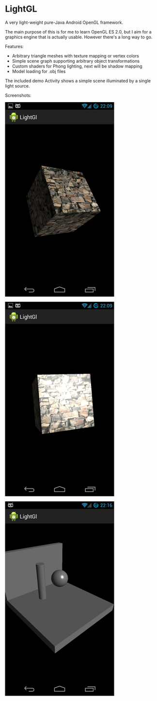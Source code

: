 LightGL
=======

A very light-weight pure-Java Android OpenGL framework.

The main purpose of this is for me to learn OpenGL ES 2.0, but I aim for a graphics engine that is actually usable.
However there's a long way to go.

Features:
* Arbitrary triangle meshes with texture mapping or vertex colors
* Simple scene graph supporting arbitrary object transformations
* Custom shaders for Phong lighting, next will be shadow mapping
* Model loading for .obj files

The included demo Activity shows a simple scene illuminated by a single light source.

Screenshots:

![Texture Mapping 1](/docs/images/texture1.png)

![Texture Mapping 1](/docs/images/texture2.png)

![Loaded Model](/docs/images/model.png)
